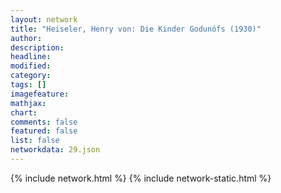 ```yaml
---
layout: network
title: "Heiseler, Henry von: Die Kinder Godunófs (1930)"
author:
description:
headline:
modified:
category:
tags: []
imagefeature: 
mathjax: 
chart: 
comments: false
featured: false
list: false
networkdata: 29.json
---
```

{% include network.html %}
{% include network-static.html %}
